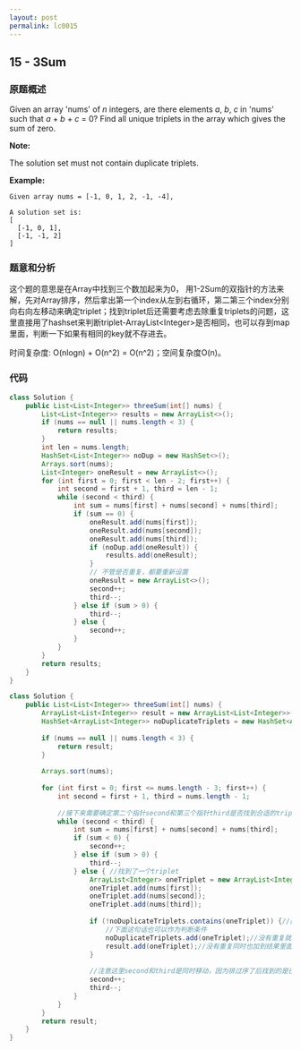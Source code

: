 ```yaml
---
layout: post
permalink: lc0015
---
```


## 15 - 3Sum

### 原题概述

Given an array 'nums' of _n_ integers, are there elements _a_, _b_, _c_ in 'nums' such that _a_ + _b_ + _c_ = 0? Find all unique triplets in the array which gives the sum of zero.

**Note:**

The solution set must not contain duplicate triplets.

**Example:**

```text
Given array nums = [-1, 0, 1, 2, -1, -4],

A solution set is:
[
  [-1, 0, 1],
  [-1, -1, 2]
]
```

### 题意和分析

这个题的意思是在Array中找到三个数加起来为0， 用1-2Sum的双指针的方法来解，先对Array排序，然后拿出第一个index从左到右循环，第二第三个index分别向右向左移动来确定triplet；找到triplet后还需要考虑去除重复triplets的问题，这里直接用了hashset来判断triplet-ArrayList&lt;Integer&gt;是否相同，也可以存到map里面，判断一下如果有相同的key就不存进去。

时间复杂度: O\(nlogn\) + O\(n^2\)  = O\(n^2\)；空间复杂度O\(n\)。

### 代码

```java
class Solution {
    public List<List<Integer>> threeSum(int[] nums) {
        List<List<Integer>> results = new ArrayList<>();
        if (nums == null || nums.length < 3) {
            return results;
        }
        int len = nums.length;
        HashSet<List<Integer>> noDup = new HashSet<>();
        Arrays.sort(nums);
        List<Integer> oneResult = new ArrayList<>();
        for (int first = 0; first < len - 2; first++) {
            int second = first + 1, third = len - 1;
            while (second < third) {
                int sum = nums[first] + nums[second] + nums[third];
                if (sum == 0) {
                    oneResult.add(nums[first]);
                    oneResult.add(nums[second]);
                    oneResult.add(nums[third]);
                    if (noDup.add(oneResult)) {
                        results.add(oneResult);
                    }
                    // 不管是否重复，都要重新设置
                    oneResult = new ArrayList<>();
                    second++;
                    third--;
                } else if (sum > 0) {
                    third--;
                } else {
                    second++;
                }
            }
        }
        return results;
    }
}
```

```java
class Solution {
    public List<List<Integer>> threeSum(int[] nums) {
        ArrayList<List<Integer>> result = new ArrayList<List<Integer>>(); //保持最终结果
        HashSet<ArrayList<Integer>> noDuplicateTriplets = new HashSet<ArrayList<Integer>>();//保持中间找到的triplet不要是重复的
        
        if (nums == null || nums.length < 3) {
            return result;
        }
        
        Arrays.sort(nums);
        
        for (int first = 0; first <= nums.length - 3; first++) {
            int second = first + 1, third = nums.length - 1;
            
            //接下来需要确定第二个指针second和第三个指针third是否找到合适的triplet或者相遇
            while (second < third) {
                int sum = nums[first] + nums[second] + nums[third];
                if (sum < 0) {
                    second++;
                } else if (sum > 0) {
                    third--;
                } else { //找到了一个triplet
                    ArrayList<Integer> oneTriplet = new ArrayList<Integer>();
                    oneTriplet.add(nums[first]);
                    oneTriplet.add(nums[second]);
                    oneTriplet.add(nums[third]);
                    
                    if (!noDuplicateTriplets.contains(oneTriplet)) {//因为是排好序的，所以找出来的triplet直接跟之前的所有triplets比较一下看看是否重复
                        //下面这句话也可以作为判断条件
                        noDuplicateTriplets.add(oneTriplet);//没有重复就加到hashset里面为了接下来比较下一个可能的triplet比较
                        result.add(oneTriplet);//没有重复同时也加到结果里面
                    }
                    
                    //注意这里second和third是同时移动，因为排过序了后找到的是已经等于target了，所以只移动一个index的话是不会再找到非重复的triplet的
                    second++;
                    third--;
                }
            }
        }
        return result;
    }
}
```